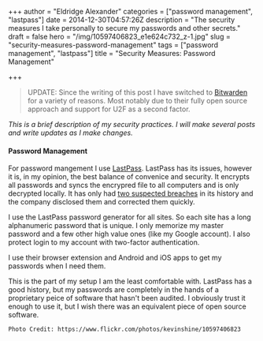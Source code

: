+++
author = "Eldridge Alexander"
categories = ["password management", "lastpass"]
date = 2014-12-30T04:57:26Z
description = "The security measures I take personally to secure my passwords and other secrets."
draft = false
hero = "/img/10597406823_e1e624c732_z-1.jpg"
slug = "security-measures-password-management"
tags = ["password management", "lastpass"]
title = "Security Measures: Password Management"

+++

> UPDATE: Since the writing of this post I have switched to [Bitwarden](https://bitwarden.com/) for a variety of reasons.
> Most notably due to their fully open source approach and support for U2F as a second factor.

*This is a brief description of my security practices. I will make several posts and write updates as I make changes.*
#### Password Management
For password mangement I use [LastPass](https://lastpass.com/). LastPass has its issues, however it is, in my opinion, the best balance of convenice and security. It encrypts all passwords and syncs the encrypred file to all computers and is only decrypted locally. It has only had [two suspected breaches](https://en.wikipedia.org/wiki/LastPass#Security_breach) in its history and the company disclosed them and corrected them quickly.

I use the LastPass password generator for all sites. So each site has a long alphanumeric password that is unique. I only memorize my master password and a few other high value ones (like my Google account). I also protect login to my account with two-factor authentication.


I use their browser extension and Android and iOS apps to get my passwords when I need them.

This is the part of my setup I am the least comfortable with. LastPass has a good history, but my passwords are completely in the hands of a proprietary peice of software that hasn't been audited. I obviously trust it enough to use it, but I wish there was an equivalent piece of open source software.

`Photo Credit: https://www.flickr.com/photos/kevinshine/10597406823`